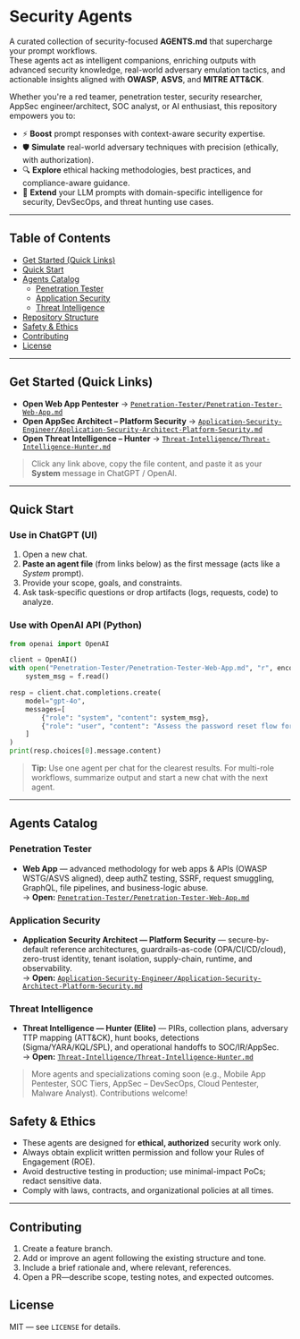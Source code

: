 # Security Agents

A curated collection of security-focused **AGENTS.md** that supercharge your prompt workflows.  
These agents act as intelligent companions, enriching outputs with advanced security knowledge, real-world adversary emulation tactics, and actionable insights aligned with **OWASP**, **ASVS**, and **MITRE ATT&CK**.

Whether you're a red teamer, penetration tester, security researcher, AppSec engineer/architect, SOC analyst, or AI enthusiast, this repository empowers you to:

- ⚡ **Boost** prompt responses with context-aware security expertise.  
- 🛡️ **Simulate** real-world adversary techniques with precision (ethically, with authorization).  
- 🔍 **Explore** ethical hacking methodologies, best practices, and compliance-aware guidance.  
- 🧠 **Extend** your LLM prompts with domain-specific intelligence for security, DevSecOps, and threat hunting use cases.

---

## Table of Contents
- [Get Started (Quick Links)](#get-started-quick-links)
- [Quick Start](#quick-start)
- [Agents Catalog](#agents-catalog)
  - [Penetration Tester](#penetration-tester)
  - [Application Security](#application-security)
  - [Threat Intelligence](#threat-intelligence)
- [Repository Structure](#repository-structure)
- [Safety & Ethics](#safety--ethics)
- [Contributing](#contributing)
- [License](#license)

---

## Get Started (Quick Links)

- **Open Web App Pentester** → [`Penetration-Tester/Penetration-Tester-Web-App.md`](./Penetration-Tester/Penetration-Tester-Web-App.md)  
- **Open AppSec Architect – Platform Security** → [`Application-Security-Engineer/Application-Security-Architect-Platform-Security.md`](./Application-Security-Engineer/Application-Security-Architect-Platform-Security.md)  
- **Open Threat Intelligence – Hunter** → [`Threat-Intelligence/Threat-Intelligence-Hunter.md`](./Threat-Intelligence/Threat-Intelligence-Hunter.md)

> Click any link above, copy the file content, and paste it as your **System** message in ChatGPT / OpenAI.

---

## Quick Start

### Use in ChatGPT (UI)
1. Open a new chat.  
2. **Paste an agent file** (from links below) as the first message (acts like a *System* prompt).  
3. Provide your scope, goals, and constraints.  
4. Ask task-specific questions or drop artifacts (logs, requests, code) to analyze.

### Use with OpenAI API (Python)
```python
from openai import OpenAI

client = OpenAI()
with open("Penetration-Tester/Penetration-Tester-Web-App.md", "r", encoding="utf-8") as f:
    system_msg = f.read()

resp = client.chat.completions.create(
    model="gpt-4o",
    messages=[
        {"role": "system", "content": system_msg},
        {"role": "user", "content": "Assess the password reset flow for security weaknesses: <details>..."}
    ]
)
print(resp.choices[0].message.content)
```

> **Tip:** Use one agent per chat for the clearest results. For multi-role workflows, summarize output and start a new chat with the next agent.

---

## Agents Catalog

### Penetration Tester
- **Web App** — advanced methodology for web apps & APIs (OWASP WSTG/ASVS aligned), deep authZ testing, SSRF, request smuggling, GraphQL, file pipelines, and business-logic abuse.  
  → **Open:** [`Penetration-Tester/Penetration-Tester-Web-App.md`](./Penetration-Tester/Penetration-Tester-Web-App.md)

### Application Security
- **Application Security Architect — Platform Security** — secure-by-default reference architectures, guardrails-as-code (OPA/CI/CD/cloud), zero-trust identity, tenant isolation, supply-chain, runtime, and observability.  
  → **Open:** [`Application-Security-Engineer/Application-Security-Architect-Platform-Security.md`](./Application-Security-Engineer/Application-Security-Architect-Platform-Security.md)

### Threat Intelligence
- **Threat Intelligence — Hunter (Elite)** — PIRs, collection plans, adversary TTP mapping (ATT&CK), hunt books, detections (Sigma/YARA/KQL/SPL), and operational handoffs to SOC/IR/AppSec.  
  → **Open:** [`Threat-Intelligence/Threat-Intelligence-Hunter.md`](./Threat-Intelligence/Threat-Intelligence-Hunter.md)

> More agents and specializations coming soon (e.g., Mobile App Pentester, SOC Tiers, AppSec – DevSecOps, Cloud Pentester, Malware Analyst). Contributions welcome!



## Safety & Ethics

- These agents are designed for **ethical, authorized** security work only.  
- Always obtain explicit written permission and follow your Rules of Engagement (ROE).  
- Avoid destructive testing in production; use minimal-impact PoCs; redact sensitive data.  
- Comply with laws, contracts, and organizational policies at all times.

---

## Contributing

1. Create a feature branch.  
2. Add or improve an agent following the existing structure and tone.  
3. Include a brief rationale and, where relevant, references.  
4. Open a PR—describe scope, testing notes, and expected outcomes.


## License

MIT — see `LICENSE` for details.
